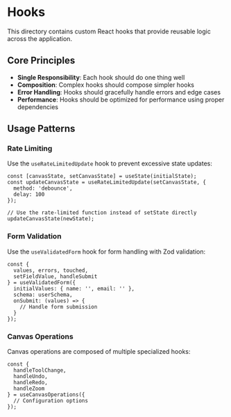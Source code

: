 
# Hooks

This directory contains custom React hooks that provide reusable logic across the application.

## Core Principles

- **Single Responsibility**: Each hook should do one thing well
- **Composition**: Complex hooks should compose simpler hooks
- **Error Handling**: Hooks should gracefully handle errors and edge cases
- **Performance**: Hooks should be optimized for performance using proper dependencies

## Usage Patterns

### Rate Limiting

Use the `useRateLimitedUpdate` hook to prevent excessive state updates:

```tsx
const [canvasState, setCanvasState] = useState(initialState);
const updateCanvasState = useRateLimitedUpdate(setCanvasState, { 
  method: 'debounce', 
  delay: 100 
});

// Use the rate-limited function instead of setState directly
updateCanvasState(newState);
```

### Form Validation

Use the `useValidatedForm` hook for form handling with Zod validation:

```tsx
const { 
  values, errors, touched, 
  setFieldValue, handleSubmit 
} = useValidatedForm({
  initialValues: { name: '', email: '' },
  schema: userSchema,
  onSubmit: (values) => {
    // Handle form submission
  }
});
```

### Canvas Operations

Canvas operations are composed of multiple specialized hooks:

```tsx
const { 
  handleToolChange,
  handleUndo,
  handleRedo,
  handleZoom
} = useCanvasOperations({
  // Configuration options
});
```

